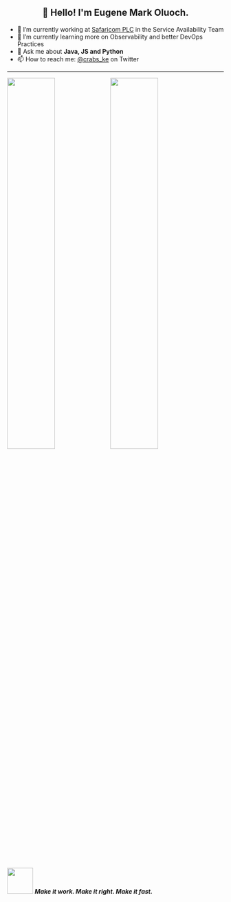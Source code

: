 <h2 align="center">👋 Hello! I'm Eugene Mark Oluoch.</h2>

- 🔭 I’m currently working at [Safaricom PLC](https://safaricom.com) in the Service Availability Team
- 🌱 I’m currently learning more on Observability and better DevOps Practices
- 💬 Ask me about **Java, JS and Python**
- 📫 How to reach me: [@crabs_ke](https://twitter.com/crabs_ke) on Twitter

-------
<div class="wrapper">
  <img align="left" width="47%" src="https://github-readme-streak-stats.herokuapp.com?user=Eugene-Oluoch">

  <img align="left" width="47%" src="https://github-readme-stats.vercel.app/api?username=Eugene-Oluoch&custom_title=Eugene's%20github%20stats">
</div>


<img src="https://media.giphy.com/media/LnQjpWaON8nhr21vNW/giphy.gif" width="60"> <em><b>Make it work. Make it right. Make it fast.</b></em>

